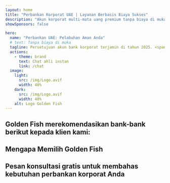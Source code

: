 ```yaml
---
layout: home
title: "Perbankan Korporat UAE | Layanan Berbasis Biaya Sukses"
description: "Akun korporat multi-mata uang premium tanpa biaya di muka - bayar hanya setelah persetujuan. Manajemen aplikasi lengkap dengan tingkat keberhasilan 96%. Pembukaan akun terjamin."
showSponsors: false

hero:
  name: "Perbankan UAE: Pelabuhan Aman Anda"
  # text: Tanpa biaya di muka
  tagline: Persetujuan akun bank korporat terjamin di tahun 2025. <span class="hl">Tanpa biaya di muka</span> - bayar hanya setelah persetujuan. Tingkat keberhasilan 96%.
  actions:
    - theme: brand
      text: Chat ahli instan
      link: /chat
  image:
    light:
      src: /img/Logo.avif
      width: 40%
    dark:
      src: /img/Logo.avif
      width: 40%
    alt: Logo Golden Fish
---
```


<FeatureCards :features="[
  {
    title: 'Persetujuan Akun Terjamin',
    bullet: '✓',
    items: [
      'Jaminan dua bulan untuk persetujuan akun pertama',
      'Jaminan tiga bulan untuk akun kedua',
      'Persiapan rencana bisnis berkualitas',
      'Dukungan uji tuntas komprehensif',
      'Strategi komunikasi langsung dengan bank',
      'Pengaturan paket perbankan lengkap'
    ],
    linkText: 'Pelajari lebih lanjut',
    link: '../../corporate-banking-services/guaranteed-account-approvals',
    icon: {
      light: '/video/iStock-2186765808.mp4',
      dark: '/video/iStock-2166377244.mp4',
      alt: 'Persyaratan Perbankan',
    }
  },
]" />

<FeatureCards :features="[
  {
    title: 'Akun bank UAE untuk bisnis berisiko tinggi',
    items: [
      'Panduan ahli tentang uji tuntas yang ditingkatkan (EDD)',
      'Pemantauan transaksi dan manajemen risiko', 
      'Pengaturan kebijakan dan prosedur kepatuhan',
      'Manajemen hubungan bank',
      'Pembaruan kepatuhan dan audit berkala',
      'Perencanaan kontinjensi untuk keamanan akun'
    ],
    linkText: 'Pelajari lebih lanjut',
    link: '../../corporate-banking-services/UAE-Bank-Accounts-for-High-Risk-Business',
    icon: {
      light: '/img/iStock-1333000394.avif',
      dark: '/img/iStock-584576538.avif',
      alt: 'Layanan Perbankan',
    }
  },
  {
    title: 'Tetap patuh: Lindungi bisnis UAE Anda',
    items: [
      'Audit kepatuhan berkala untuk mengidentifikasi risiko potensial',
      'Layanan PRO end-to-end untuk persetujuan pemerintah',
      'Manajemen perpanjangan lisensi dan peringatan',
      'Konsultasi perbankan dan pemeliharaan akun',
      'Dukungan kepatuhan VAT dan ESR',
      'Visa karyawan dan kepatuhan hukum ketenagakerjaan',
      'Workshop pelatihan tentang pembaruan regulasi'
    ],
    linkText: 'Pelajari lebih lanjut',
    link: '../../company-registration/Protect-Your-Business',
    icon: {
      light: '/img/iStock-1382278859.jpg',
      dark: '/img/iStock-1867623684.jpg',
      alt: 'Layanan Perbankan',
    }
  },
  {
    title: 'Manfaat Perbankan Korporat UAE',
    items: [
      'Sistem perbankan yang kuat dengan rating **Aa2** Moody\'s',
      '**Nilai tukar USD tetap sejak 1980**',
      'Tidak ada pembatasan pergerakan modal',
      'Cadangan devisa lebih dari US$184 miliar',
      'Stabilitas politik dan ekonomi',
      'Sistem perbankan yang didukung pemerintah',
      'Perbankan digital kelas dunia'
    ],
    linkText: 'Pelajari lebih lanjut',
    link: '../../company-registration/banking',
    icon: {
      light: '/img/iStock-1032707788.jpg',
      dark: '/img/iStock-1152367067.avif',
      alt: 'Proses Perbankan',
    }
  }
]" />

## Golden Fish merekomendasikan bank-bank berikut kepada klien kami:

<!--@include: /../../include/recommended-banks.md-->

## Mengapa Memilih Golden Fish

<BenefitsList :features="[
  {
    icon: '🏢',
    title: 'Keahlian Lokal UAE',
    text: 'Spesialis berpengalaman di Dubai memberikan panduan ahli melalui setiap langkah proses.'
  },
  {
    icon: '📊',
    title: 'Tingkat Keberhasilan Terbukti',
    text: 'Tingkat persetujuan lebih dari 90% dengan ratusan visa, rekening bank, dan registrasi perusahaan yang dikeluarkan melalui pemrosesan premium kami.'
  },
  {
    icon: '💸',
    title: '**Biaya Berbasis Keberhasilan**',
    text: '[Bayar hanya setelah persetujuan](/uae-business/benefits/success-based-fees). Transparansi penuh tanpa biaya tersembunyi.'
  },
]" />

## Pesan konsultasi gratis untuk membahas kebutuhan perbankan korporat Anda

<ContactForm buttonText="Bicara dengan ahli" />